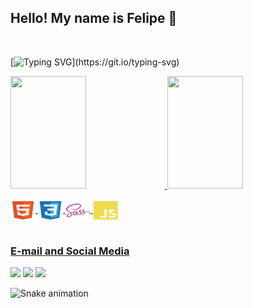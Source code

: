<div>
  
 ## Hello! My name is Felipe 👋
  
 <br>
  
[![Typing SVG](https://readme-typing-svg.herokuapp.com?font=Fira+Code&duration=4000&pause=1000&color=F47C57&background=00FF9A00&vCenter=false&width=435&height=30&lines=Front-end+Developer!;Always+learning+new+things!)](https://git.io/typing-svg)
  
<div>
  <a href="https://github.com/felipedalbert">
  <img height="180em" width="49%" src="https://github-readme-stats.vercel.app/api?username=felipedalbert&show_icons=true&theme=codeSTACKr&include_all_commits=true&count_private=true"/>
  <img height="180em" width="49%" src="https://github-readme-stats.vercel.app/api/top-langs/?username=felipedalbert&layout=compact&langs_count=6&theme=codeSTACKr"/>
</div>

<div style="display: inline_block"><br>
  <img align="center" alt="HTML" height="30" width="40" src="https://raw.githubusercontent.com/devicons/devicon/master/icons/html5/html5-original.svg">
  <img align="center" alt="CSS" height="30" width="40" src="https://raw.githubusercontent.com/devicons/devicon/master/icons/css3/css3-original.svg">
  <img align="center" alt="CSS" height="30" width="40" src="https://raw.githubusercontent.com/devicons/devicon/master/icons/sass/sass-original.svg">
  <img align="center" alt="Js" height="30" width="40" src="https://raw.githubusercontent.com/devicons/devicon/master/icons/javascript/javascript-plain.svg">
</div>
 
 <br>
 
  ### E-mail and Social Media
 
<div>
  <a href = "mailto:felipeoficial195@gmail.com"><img src="https://img.shields.io/badge/-Gmail-%23333?style=for-the-badge&logo=gmail&logoColor=white" target="_blank" rel="external"></a>
  <a href="https://instagram.com/felipedalbert" target="_blank" rel="external"><img src="https://img.shields.io/badge/-Instagram-%23E4405F?style=for-the-badge&logo=instagram&logoColor=white" target="_blank"></a>
  <a href="https://www.linkedin.com/in/felipe-dalbert-9a1435227/" target="_blank" rel="external"><img src="https://img.shields.io/badge/-LinkedIn-%230077B5?style=for-the-badge&logo=linkedin&logoColor=white" target="_blank"></a> 
 
  ![Snake animation](https://github.com/felipedalbert/felipedalbert/blob/output/github-contribution-grid-snake.svg)

</div>
